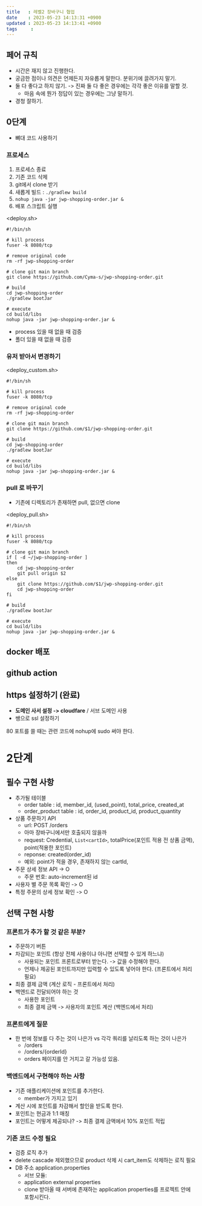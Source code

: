 ```yaml
---
title   : 레벨2 장바구니 협업
date    : 2023-05-23 14:13:31 +0900
updated : 2023-05-23 14:13:41 +0900
tags     : 
---
```


## 페어 규칙
- 시간은 재지 않고 진행한다.
- 궁금한 점이나 의견은 언제든지 자유롭게 말한다. 분위기에 끌려가지 말기. 
- 둘 다 좋다고 하지 않기.  -> 진짜 둘 다 좋은 경우에는 각각 좋은 이유를 말할 것.
	- 마음 속에 뭔가 정답이 있는 경우에는 그냥 말하기.
- 경청 잘하기.

## 0단계
- 뼈대 코드 사용하기

### 프로세스
1. 프로세스 종료
2. 기존 코드 삭제
3. git에서 clone 받기
4. 새롭게 빌드 : `./gradlew build`
5. `nohup java -jar jwp-shopping-order.jar &`
6. 배포 스크립트 실행

<deploy.sh>
```shell
#!/bin/sh

# kill process
fuser -k 8080/tcp

# remove original code
rm -rf jwp-shopping-order

# clone git main branch
git clone https://github.com/Cyma-s/jwp-shopping-order.git

# build
cd jwp-shopping-order
./gradlew bootJar

# execute
cd build/libs
nohup java -jar jwp-shopping-order.jar &
```

- process 있을 때 없을 때 검증
- 폴더 있을 때 없을 때 검증

### 유저 받아서 변경하기

<deploy_custom.sh>
```shell
#!/bin/sh

# kill process
fuser -k 8080/tcp

# remove original code
rm -rf jwp-shopping-order

# clone git main branch
git clone https://github.com/$1/jwp-shopping-order.git

# build
cd jwp-shopping-order
./gradlew bootJar

# execute
cd build/libs
nohup java -jar jwp-shopping-order.jar &
```

### pull 로 바꾸기

- 기존에 디렉토리가 존재하면 pull, 없으면 clone

<deploy_pull.sh>
```shell
#!/bin/sh

# kill process
fuser -k 8080/tcp

# clone git main branch
if [ -d ~/jwp-shopping-order ]
then
	cd jwp-shopping-order
	git pull origin $2
else
	git clone https://github.com/$1/jwp-shopping-order.git
	cd jwp-shopping-order
fi

# build
./gradlew bootJar

# execute
cd build/libs
nohup java -jar jwp-shopping-order.jar &
```

## docker 배포

## github action

## https 설정하기 (완료)
- **도메인 사서 설정 -> cloudfare** / 서브 도메인 사용
- 쌩으로 ssl 설정하기

80 포트를 쓸 때는 관련 코드에 nohup에 sudo 써야 한다.

# 2단계

## 필수 구현 사항

- 추가될 테이블
	- order table : id, member_id, (used_point), total_price, created_at
	- order_product table : id, order_id, product_id, product_quantity
- 상품 주문하기 API
	- url: POST /orders
	- 아마 장바구니에서만 호출되지 않을까
	- request: Credential, `List<cartId>`, totalPrice(포인트 적용 전 상품 금액), point(적용한 포인트)
	- reponse: created(order_id)
	- 예외: point가 적을 경우, 존재하지 않는 cartId, 
- 주문 상세 정보 API -> O
	- 주문 번호: auto-increment된 id
- 사용자 별 주문 목록 확인 -> O
- 특정 주문의 상세 정보 확인 -> O

## 선택 구현 사항

### 프론트가 추가 할 것 같은 부분?
- 주문하기 버튼
- 차감되는 포인트 (항상 전체 사용이냐 아니면 선택할 수 있게 하느냐)
	- 사용되는 포인트 프론트로부터 받는다. -> 값을 수정해야 한다.
	- 언제나 제공된 포인트까지만 입력할 수 있도록 넣어야 한다. (프론트에서 처리 필요)
- 최종 결제 금액 (계산 로직 - 프론트에서 처리)
- 백엔드로 전달되어야 하는 것
	- 사용한 포인트
	- 최종 결제 금액 -> 사용자의 포인트 계산 (백엔드에서 처리)

### 프론트에게 질문
- 한 번에 정보를 다 주는 것이 나은가 vs 각각 쿼리를 날리도록 하는 것이 나은가
	- /orders
	- /orders/{orderId}
	- orders 페이지를 안 거치고 갈 가능성 있음.

### 백엔드에서 구현해야 하는 사항
- 기존 애플리케이션에 포인트를 추가한다.
	- member가 가지고 있기
- 계산 시에 포인트를 차감해서 할인을 받도록 한다.
- 포인트는 현금과 1:1 매칭
- 포인트는 어떻게 제공되나? -> 최종 결제 금액에서 10% 포인트 적립

###  기존 코드 수정 필요
- 검증 로직 추가
- delete cascade 제외했으므로 product 삭제 시 cart_item도 삭제하는 로직 필요
- DB 주소 application.properties
	- 서브 모듈: 
	- application external properties
	- clone 받아올 때 서버에 존재하는 application properties를 프로젝트 안에 포함시킨다.